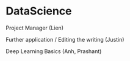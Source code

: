 # DataScience

Project Manager (Lien)

Further application / Editing the writing (Justin)

Deep Learning Basics (Anh, Prashant)
